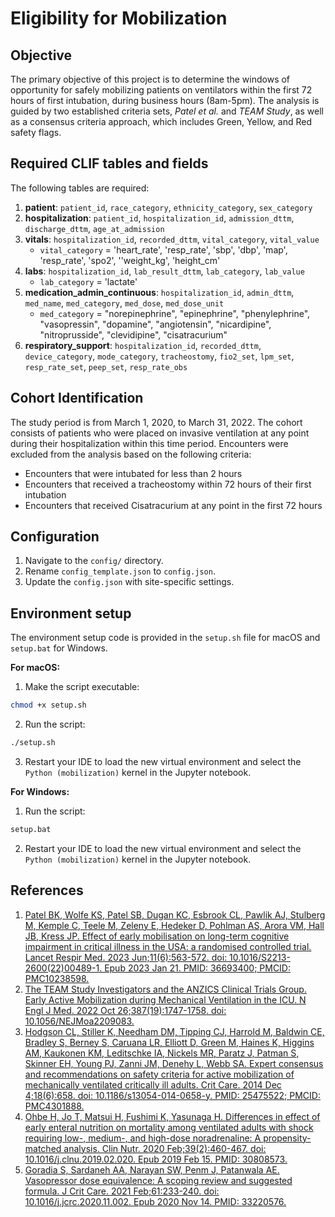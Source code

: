 # Eligibility for Mobilization

## Objective

The primary objective of this project is to determine the windows of opportunity for safely mobilizing patients on ventilators within the first 72 hours of first intubation, during business hours (8am-5pm). The analysis is guided by two established criteria sets, *Patel et al.* and *TEAM Study*, as well as a consensus criteria approach, which includes Green, Yellow, and Red safety flags.


## Required CLIF tables and fields

The following tables are required:
1. **patient**: `patient_id`, `race_category`, `ethnicity_category`, `sex_category`
2. **hospitalization**: `patient_id`, `hospitalization_id`, `admission_dttm`, `discharge_dttm`, `age_at_admission`
3. **vitals**: `hospitalization_id`, `recorded_dttm`, `vital_category`, `vital_value`
   - `vital_category` = 'heart_rate', 'resp_rate', 'sbp', 'dbp', 'map', 'resp_rate', 'spo2', ''weight_kg', 'height_cm'
4. **labs**: `hospitalization_id`, `lab_result_dttm`, `lab_category`, `lab_value`
   - `lab_category` = 'lactate'
5. **medication_admin_continuous**: `hospitalization_id`, `admin_dttm`, `med_name`, `med_category`, `med_dose`, `med_dose_unit`
   - `med_category` = "norepinephrine", "epinephrine", "phenylephrine", "vasopressin", "dopamine", "angiotensin", "nicardipine", "nitroprusside", "clevidipine", "cisatracurium"
6. **respiratory_support**: `hospitalization_id`, `recorded_dttm`, `device_category`, `mode_category`, `tracheostomy`, `fio2_set`, `lpm_set`, `resp_rate_set`, `peep_set`, `resp_rate_obs`

## Cohort Identification 

The study period is from March 1, 2020, to March 31, 2022. The cohort consists of patients who were placed on invasive ventilation at any point during their hospitalization within this time period. Encounters were excluded from the analysis based on the following criteria:
- Encounters that were intubated for less than 2 hours
- Encounters that received a tracheostomy within 72 hours of their first intubation
- Encounters that received Cisatracurium at any point in the first 72 hours

## Configuration

1. Navigate to the `config/` directory.
2. Rename `config_template.json` to `config.json`.
3. Update the `config.json` with site-specific settings.


## Environment setup

The environment setup code is provided in the `setup.sh` file for macOS and `setup.bat` for Windows.

**For macOS:**

1. Make the script executable: 
```bash
chmod +x setup.sh
```

2. Run the script:
```bash
./setup.sh
```

3. Restart your IDE to load the new virtual environment and select the `Python (mobilization)` kernel in the Jupyter notebook.

**For Windows:**

1. Run the script:
```bat
setup.bat
```

2. Restart your IDE to load the new virtual environment and select the `Python (mobilization)` kernel in the Jupyter notebook.


## References

1. [Patel BK, Wolfe KS, Patel SB, Dugan KC, Esbrook CL, Pawlik AJ, Stulberg M, Kemple C, Teele M, Zeleny E, Hedeker D, Pohlman AS, Arora VM, Hall JB, Kress JP. Effect of early mobilisation on long-term cognitive impairment in critical illness in the USA: a randomised controlled trial. Lancet Respir Med. 2023 Jun;11(6):563-572. doi: 10.1016/S2213-2600(22)00489-1. Epub 2023 Jan 21. PMID: 36693400; PMCID: PMC10238598.](https://pubmed.ncbi.nlm.nih.gov/36693400/)
2. [The TEAM Study Investigators and the ANZICS Clinical Trials Group. Early Active Mobilization during Mechanical Ventilation in the ICU. N Engl J Med. 2022 Oct 26;387(19):1747-1758. doi: 10.1056/NEJMoa2209083.](https://www.nejm.org/doi/full/10.1056/NEJMoa2209083)
3. [Hodgson CL, Stiller K, Needham DM, Tipping CJ, Harrold M, Baldwin CE, Bradley S, Berney S, Caruana LR, Elliott D, Green M, Haines K, Higgins AM, Kaukonen KM, Leditschke IA, Nickels MR, Paratz J, Patman S, Skinner EH, Young PJ, Zanni JM, Denehy L, Webb SA. Expert consensus and recommendations on safety criteria for active mobilization of mechanically ventilated critically ill adults. Crit Care. 2014 Dec 4;18(6):658. doi: 10.1186/s13054-014-0658-y. PMID: 25475522; PMCID: PMC4301888.](https://pubmed.ncbi.nlm.nih.gov/25475522/)
4. [Ohbe H, Jo T, Matsui H, Fushimi K, Yasunaga H. Differences in effect of early enteral nutrition on mortality among ventilated adults with shock requiring low-, medium-, and high-dose noradrenaline: A propensity-matched analysis. Clin Nutr. 2020 Feb;39(2):460-467. doi: 10.1016/j.clnu.2019.02.020. Epub 2019 Feb 15. PMID: 30808573.](https://pubmed.ncbi.nlm.nih.gov/30808573/)
5. [Goradia S, Sardaneh AA, Narayan SW, Penm J, Patanwala AE. Vasopressor dose equivalence: A scoping review and suggested formula. J Crit Care. 2021 Feb;61:233-240. doi: 10.1016/j.jcrc.2020.11.002. Epub 2020 Nov 14. PMID: 33220576.](https://pubmed.ncbi.nlm.nih.gov/33220576/)


